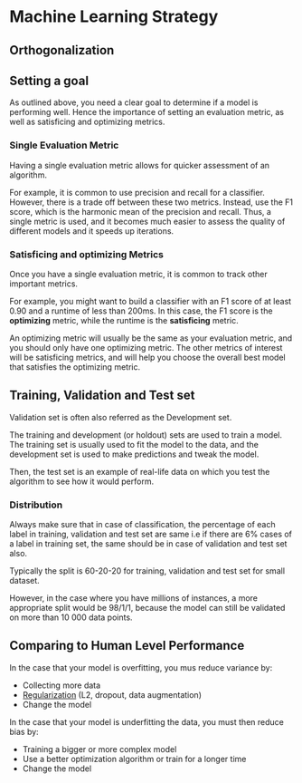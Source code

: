 

# Machine Learning Strategy

## Orthogonalization

## Setting a goal

As outlined above, you need a clear goal to determine if a model is performing well. Hence the importance of setting an evaluation metric, as well as satisficing and optimizing metrics.

### Single Evaluation Metric

Having a single evaluation metric allows for quicker assessment of an algorithm.

For example, it is common to use precision and recall for a classifier. However, there is a trade off between these two metrics. Instead, use the F1 score, which is the harmonic mean of the precision and recall. Thus, a single metric is used, and it becomes much easier to assess the quality of different models and it speeds up iterations.

### Satisficing and optimizing Metrics

Once you have a single evaluation metric, it is common to track other important metrics.

For example, you might want to build a classifier with an F1 score of at least 0.90 and a runtime of less than 200ms. In this case, the F1 score is the **optimizing** metric, while the runtime is the **satisficing** metric.

An optimizing metric will usually be the same as your evaluation metric, and you should only have one optimizing metric. The other metrics of interest will be satisficing metrics, and will help you choose the overall best model that satisfies the optimizing metric.

## Training, Validation and Test set

Validation set is often also referred as the Development set.

The training and development (or holdout) sets are used to train a model. The training set is usually used to fit the model to the data, and the development set is used to make predictions and tweak the model.

Then, the test set is an example of real-life data on which you test the algorithm to see how it would perform.

### Distribution

Always make sure that in case of classification, the percentage of each label in training, validation and test set are same i.e if there are 6% cases of a label in training set, the same should be in case of validation and test set also.

Typically the split is 60-20-20 for training, validation and test set for small dataset.

However, in the case where you have millions of instances, a more appropriate split would be 98/1/1, because the model can still be validated on more than 10 000 data points.

## Comparing to Human Level Performance

In the case that your model is overfitting, you mus reduce variance by:

- Collecting more data
- [Regularization](https://towardsdatascience.com/how-to-improve-a-neural-network-with-regularization-8a18ecda9fe3) (L2, dropout, data augmentation)
- Change the model

In the case that your model is underfitting the data, you must then reduce bias by:

- Training a bigger or more complex model
- Use a better optimization algorithm or train for a longer time
- Change the model

